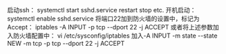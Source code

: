 启动ssh：
    systemctl start sshd.service
    restart stop etc.
开机启动：
    systemctl enable sshd.service
将端口22加到防火墙的设置中，标记为Accept：
    iptables -A INPUT -p tcp --dport 22 -j ACCEPT
    或者将上述参数加入防火墙配置中：
    vi /etc/sysconfig/iptables
    加入-A INPUT -m state --state NEW -m tcp -p tcp --dport 22 -j ACCEPT
